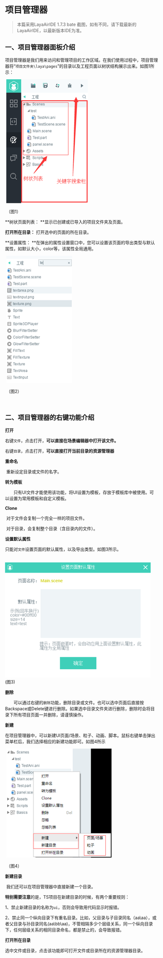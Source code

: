 # 项目管理器

> 本篇采用LayaAirIDE 1.7.3 bate 截图，如有不同，请下载最新的LayaAirIDE，以最新版本IDE为准。

## 一、项目管理器面板介绍

​         项目管理器是我们用来访问和管理项目的工作区域。在我们使用过程中，项目管理器将“`项目文件夹\laya\pages`”的目录以及工程页面以树状结构展示出来。如图1所示：

​        ![blob.png](img/1.png)        

​        （图1）

**树状页面列表： **显示已创建或已导入的项目文件夹及页面。

**打开所在目录：** 打开选中的页面的所在目录。

**设置属性： **在弹出的属性设置窗口中，您可以设置该页面的导出类型与默认属性，如默认大小，color等，该属性全局通用。

​        ![blob.png](img/2.png)

​        （图2）           

​        

## 二、项目管理器的右键功能介绍

**打开**

​        右键`文件`，点击打开，**可以直接在场景编辑器中打开该文件。**

​        右键`目录`，点击打开，**可以直接打开当前目录的资源管理器**

**重命名**

​        重新设定目录或文件的名字。

**转为模板**

　　只有UI文件才能使用该功能，将UI设置为模板，存放于模板库中被使用。可以设置为常用模板和自定义模板。

**Clone**

​        对于文件会复制一个完全一样的项目文件。

​        对于目录，会复制整个目录（含目录内的文件）。

**设置默认属性**

​        只能对`文件`设置页面的默认属性，以及导出类型。如图3所示。

　　![图3](img/3.png) <br /> (图3)

**删除**

　　可以通过右键的`删除`功能，删除目录或文件。也可以选中页面后直接按Backspace或Delete键进行删除。如果选中目录文件夹进行删除，删除时会将目录下所有项目页面一并删除，请谨慎操作。

**新建**

​        在项目管理器中，可以新建UI页面/场景、粒子、动画、脚本。鼠标右键单击弹出菜单栏后，我们选择相应的新建功能即可。如图4所示

​        ![blob.png](img/4.png)

​        （图4）

 **新建目录**

​        我们还可以在项目管理器中直接新建一个目录。

​	**特别需要注意**的是，TS项目在新建目录的时候，有两个重要规则：

​	1、禁止新建目录的名称为`ui`，否则会导致用代码显示时报错。

​	2、禁止同一个纵向目录下有重名目录。比如，父目录与子目录同名（aa\aa），或者父目录与孙目录同名(aa\bb\aa)，不管相隔多少个层级关系，同一个纵向目录下，任何层级关系的相同目录命名，都是禁止的，会导致报错。

**打开所在目录**

​        选中文件或目录，点击该功能即可打开文件或目录所在的资源管理器目录。



